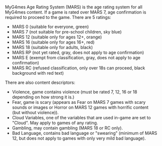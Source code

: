 MyG4mes Age Rating System (MARS) is the age rating system for all MyG4mes content. If a game is rated over MARS 7, age confirmation is required to proceed to the game. There are 5 ratings:
* MARS 0 (suitable for everyone, green)
* MARS 7 (not suitable for pre-school children, sky blue)
* MARS 12 (suitable only for ages 12+, orange)
* MARS 16 (suitable only for ages 16+, red)
* MARS 18 (suitable only for adults, black)
* MARS RP (not yet rated, gray, does not apply to age confirmation)
* MARS E (exempt from classification, gray, does not apply to age confirmation)
* MARS RC (refused classification, only over 18s can proceed, black background with red text)

There are also content descriptors:
* Violence, game contains violence (must be rated 7, 12, 16 or 18 depending on how strong it is.)
* Fear, game is scary (appears as Fear on MARS 7 games with scary sounds or images or Horror on MARS 12 games with horrific content (but without violence)).
* Cloud Variables, one of the variables that are used in-game are set to "Cloud". May apply to games of any rating.
* Gambling, may contain gambling (MARS 18 or RC only).
* Bad Language, contains bad language or "swearing" (minimum of MARS 12, but does not apply to games with only very mild bad language).
